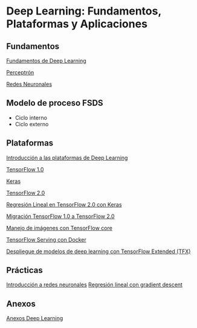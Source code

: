 # Deep Learning: Fundamentos, Plataformas y Aplicaciones

## Fundamentos
[Fundamentos de Deep Learning](Fundamentos.ipynb)

[Perceptrón](Perceptrón.ipynb)

[Redes Neuronales](RedesNeuronales.ipynb)
## Modelo de proceso FSDS
* Ciclo interno
* Ciclo externo

## Plataformas
[Introducción a las plataformas de Deep Learning](Introducción.ipynb)

[TensorFlow 1.0](TensorFlow1.ipynb)

[Keras](Keras.ipynb)

[TensorFlow 2.0](TensorFlow2.ipynb)

[Regresión Lineal en TensorFlow 2.0 con Keras](TensorFlow2Regresión.ipynb)

[Migración TensorFlow 1.0 a TensorFlow 2.0](Migración%20TF1%20a%20TF2.ipynb)

[Manejo de imágenes con TensorFlow core](TensorFlowImages.ipynb)

[TensorFlow Serving con Docker](DockerTensorFlowServing.ipynb)

[Despliegue de modelos de deep learning con TensorFlow Extended (TFX)](TensorFlowTFX.iypnb)

## Prácticas
[Introducción a redes neuronales](02_Intro_NN_HW.ipynb)
[Regresión lineal con gradient descent](01_Grad_descent_linear_reg_HW.ipynb)

## Anexos
[Anexos Deep Learning](Anexos.ipynb)
